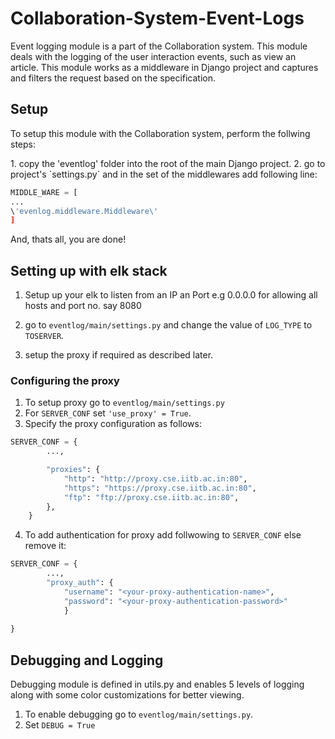 # Collaboration-System-Event-Logs

<p>
Event logging module is a part of the Collaboration system. This module deals with the logging of the user interaction events, such as view an article.
This module works as a middleware in Django project and captures and filters the request based on the specification.
</p>

## Setup

<p>To setup this module with the Collaboration system, perform the follwing steps:</p>
1. copy the 'eventlog' folder into the root of the main Django project.
2. go to project's `settings.py` and in the set of the middlewares add following line:

```python
MIDDLE_WARE = [
...
\'evenlog.middleware.Middleware\'
]
```

And, thats all, you are done!

## Setting up with elk stack

1. Setup up your elk to listen from an IP an Port e.g 0.0.0.0 for allowing all hosts and port no. say 8080

2. go to `eventlog/main/settings.py` and change the value of `LOG_TYPE` to `TOSERVER`.

3. setup the proxy if required as described later.

### Configuring the proxy

1. To setup proxy go to `eventlog/main/settings.py` 
2. For `SERVER_CONF` set `'use_proxy' = True`.
3. Specify the proxy configuration as follows:
```python
SERVER_CONF = {
		...,

        "proxies": {
            "http": "http://proxy.cse.iitb.ac.in:80",
            "https": "https://proxy.cse.iitb.ac.in:80",
            "ftp": "ftp://proxy.cse.iitb.ac.in:80",
        },
	}
```
4. To add authentication for proxy add follwowing to `SERVER_CONF` else remove it:
```python
SERVER_CONF = {
		...,
		"proxy_auth": {
            "username": "<your-proxy-authentication-name>",
            "password": "<your-proxy-authentication-password>"
            }
	
}

```

##  Debugging and Logging

Debugging module is defined in utils.py and enables 5 levels of logging along with some color customizations for better viewing.

1. To enable debugging go to `eventlog/main/settings.py`.
2. Set `DEBUG = True`




